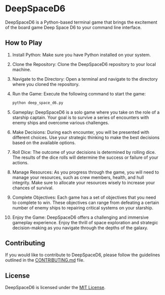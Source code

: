 # DeepSpaceD6

DeepSpaceD6 is a Python-based terminal game that brings the excitement of the board game Deep Space D6 to your command line interface.

## How to Play

1. Install Python: Make sure you have Python installed on your system.

2. Clone the Repository: Clone the DeepSpaceD6 repository to your local machine.

3. Navigate to the Directory: Open a terminal and navigate to the directory where you cloned the repository.

4. Run the Game: Execute the following command to start the game:

    ```bash
    python deep_space_d6.py
    ```

5. Gameplay: DeepSpaceD6 is a solo game where you take on the role of a starship captain. Your goal is to survive a series of encounters with enemy ships and overcome various challenges.

6. Make Decisions: During each encounter, you will be presented with different choices. Use your strategic thinking to make the best decisions based on the available options.

7. Roll Dice: The outcome of your decisions is determined by rolling dice. The results of the dice rolls will determine the success or failure of your actions.

8. Manage Resources: As you progress through the game, you will need to manage your resources, such as crew members, health, and hull integrity. Make sure to allocate your resources wisely to increase your chances of survival.

9. Complete Objectives: Each game has a set of objectives that you need to complete to win. These objectives can range from defeating a certain number of enemy ships to repairing critical systems on your starship.

10. Enjoy the Game: DeepSpaceD6 offers a challenging and immersive gameplay experience. Enjoy the thrill of space exploration and strategic decision-making as you navigate through the depths of the galaxy.

## Contributing

If you would like to contribute to DeepSpaceD6, please follow the guidelines outlined in the [CONTRIBUTING.md](CONTRIBUTING.md) file.

## License

DeepSpaceD6 is licensed under the [MIT License](LICENSE).
